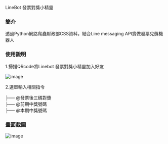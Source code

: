 
LineBot 發票對獎小精靈

### 簡介
透過Python網路爬蟲財政部CSS資料，結合Line messaging API實做發票兌獎機器人

### 使用說明
1.掃描QRcode將Linebot 發票對獎小精靈加入好友

![image](https://github.com/ETATEK/LineBot_Invoice/QRcode.png)

2.選單輸入相關指令

├── @發票後三碼對獎           
├── @前期中獎號碼              
├── @本期中獎號碼

### 畫面截圖
![image](https://github.com/ETATEK/LineBot_Invoice/Output.png)    
